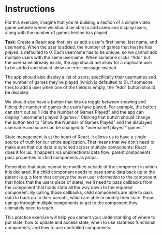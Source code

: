 # Instructions

For this exercise, imagine that you're building a section of a simple video game website where we should be able to add users and display users, along with the number of games he/she has played.

**Task**: Create a React app that lets us add a user's first name, last name, and username. When the user is added, the number of games that he/she has played is defaulted to 0. Each username has to be unique, so we cannot add multiple users with the same username. When someone clicks "Add" but the username already exists, the app should not allow for a duplicate user to be added and should show an error message instead.

The app should also display a list of users, specifically their usernames and the number of games they've played (which is defaulted to 0). If someone tries to add a user when one of the fields is empty, the "Add" button should be disabled.

We should also have a button that lets us toggle between showing and hiding the number of games the users have played. For example, the button can start out as "Hide the Number of Games Played" and the app can display "username1 played 0 games." Clicking that button should change the button text to "Show the Number of Games Played" and the displayed username and score can be changed to "username1 played \* games."

State management is at the heart of React. It allows us to have a single source of truth for our entire application. That means that we don't need to make sure that our data is synched across multiple components; React does it for us. It happens via unidirectional data flow: parent components pass properties to child components as props.

Remember that state cannot be modified outside of the component in which it is declared. If a child component needs to pass some data back up to the parent (e.g. a form that conveys the new user information to the component that holds that the users piece of state), we'll need to pass callbacks from the component that holds state all the way down to the required component. By calling those callbacks, child
components are able to pass data to back up to their parents, which are able to modify their state. Props can go through multiple components to get to the component they ultimately need to reach.

This practice exercise will help you cement your understanding of where to put state, how to update and access state, when to use stateless functional components, and how to use controlled components.

